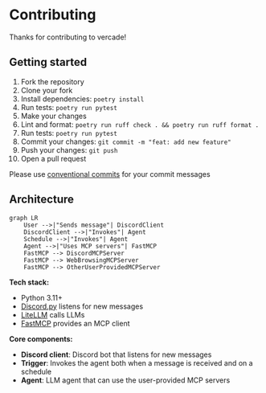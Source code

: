 # Contributing

<!-- TODO(#14): Document type checking once all type errors are fixed -->

Thanks for contributing to vercade!

## Getting started

1. Fork the repository
2. Clone your fork
3. Install dependencies: `poetry install`
4. Run tests: `poetry run pytest`
5. Make your changes
6. Lint and format: `poetry run ruff check . && poetry run ruff format .`
7. Run tests: `poetry run pytest`
8. Commit your changes: `git commit -m "feat: add new feature"`
9. Push your changes: `git push`
10. Open a pull request

Please use [conventional commits](https://www.conventionalcommits.org/en/v1.0.0/) for your commit messages

## Architecture

```mermaid
graph LR
    User -->|"Sends message"| DiscordClient
    DiscordClient -->|"Invokes"| Agent
    Schedule -->|"Invokes"| Agent
    Agent -->|"Uses MCP servers"| FastMCP
    FastMCP --> DiscordMCPServer
    FastMCP --> WebBrowsingMCPServer
    FastMCP --> OtherUserProvidedMCPServer
```

**Tech stack:**

* Python 3.11+
* [Discord.py](https://discordpy.readthedocs.io) listens for new messages
* [LiteLLM](https://docs.litellm.ai/docs/#basic-usage) calls LLMs
* [FastMCP](https://gofastmcp.com) provides an MCP client

**Core components:**

* **Discord client**: Discord bot that listens for new messages
* **Trigger**: Invokes the agent both when a message is received and on a schedule
* **Agent**: LLM agent that can use the user-provided MCP servers
